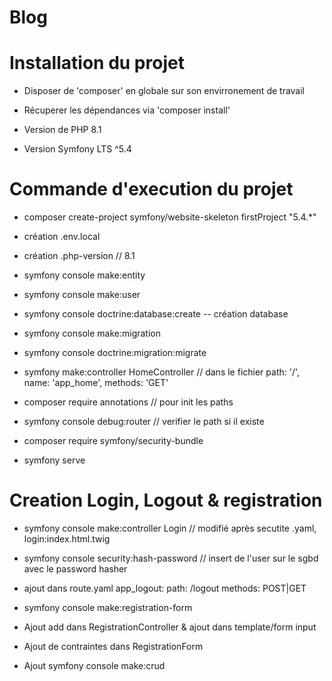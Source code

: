 # Blog

<h1>Installation du projet</h1>

- Disposer de 'composer' en globale sur son envirronement de travail

- Récuperer les dépendances via 'composer install'

- Version de PHP 8.1

- Version Symfony LTS ^5.4

<h1>Commande d'execution du projet </h1>

- composer create-project symfony/website-skeleton firstProject "5.4.*"

- création .env.local 

- création .php-version // 8.1

- symfony console make:entity

- symfony console make:user

- symfony console doctrine:database:create -- création database

- symfony console make:migration

- symfony console doctrine:migration:migrate

- symfony make:controller HomeController // dans le fichier path: '/', name: 'app_home', methods: 'GET'

- composer require annotations // pour init les paths

- symfony console debug:router // verifier le path si il existe

- composer require symfony/security-bundle

- symfony serve

<h1>Creation Login, Logout & registration</h1>

- symfony console make:controller Login  // modifié après secutite .yaml, login:index.html.twig

- symfony console security:hash-password // insert de l'user sur le sgbd avec le password hasher

- ajout dans route.yaml     app_logout:
                                path: /logout
                                methods: POST|GET

- symfony console make:registration-form

- Ajout add dans RegistrationController & ajout dans template/form input

- Ajout de contraintes dans RegistrationForm

- Ajout symfony console make:crud
